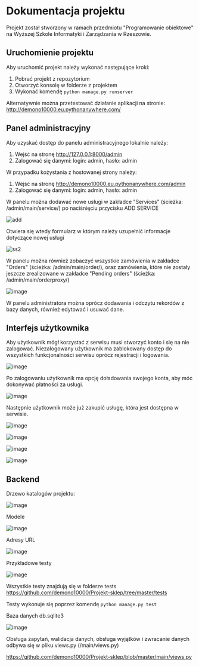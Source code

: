 Dokumentacja projektu
=====================
Projekt został stworzony w ramach przedmiotu "Programowanie obiektowe" na Wyższej Szkole Informatyki i Zarządzania w Rzeszowie.

Uruchomienie projektu
----------------------
Aby uruchomić projekt należy wykonać następujące kroki:
1. Pobrać projekt z repozytorium
2. Otworzyć konsolę w folderze z projektem
3. Wykonać komendę ```python manage.py runserver```

Alternatywnie można przetestować działanie aplikacji na stronie: http://demono10000.eu.pythonanywhere.com/

Panel administracyjny
-------------
Aby uzyskać dostęp do panelu administracyjnego lokalnie należy:
1. Wejść na stronę http://127.0.0.1:8000/admin
2. Zalogować się danymi: login: admin, hasło: admin

W przypadku kożystania z hostowanej strony należy:
1. Wejść na stronę http://demono10000.eu.pythonanywhere.com/admin
2. Zalogować się danymi: login: admin, hasło: admin

W panelu można dodawać nowe usługi w zakładce "Services" (ścieżka: /admin/main/service/) po naciśnięciu przycisku ADD SERVICE

![add](https://user-images.githubusercontent.com/48636182/206041383-9e40434c-3373-4ea9-a37f-74209385cf15.png)

Otwiera się wtedy formularz w którym należy uzupełnić informacje dotyczące nowej usługi

![ss2](https://user-images.githubusercontent.com/48636182/206041779-b3bc6915-3c1b-4441-8262-7542b1c75369.png)

W panelu można również zobaczyć wszystkie zamówienia w zakładce "Orders" (ścieżka: /admin/main/order/), oraz zamówienia, które nie zostały jeszcze zrealizowane w zakładce "Pending orders" (ścieżka: /admin/main/orderproxy/)

![image](https://user-images.githubusercontent.com/48636182/206170153-e835bd7b-d840-4562-8e1f-6ba8e426ed20.png)

W panelu administratora można oprócz dodawania i odczytu rekordów z bazy danych, również edytować i usuwać dane.

Interfejs użytkownika
---------------------
Aby użytkownik mógł korzystać z serwisu musi stworzyć konto i się na nie zalogować. Niezalogowany użytkownik ma zablokowany dostęp do wszystkich funkcjonalności serwisu oprócz rejestracji i logowania.

![image](https://user-images.githubusercontent.com/48636182/206172196-71cb367c-7768-420b-a943-0cb2104056d4.png)

Po zalogowaniu użytkownik ma opcję doładowania swojego konta, aby móc dokonywać płatności za usługi.

![image](https://user-images.githubusercontent.com/48636182/206172586-341ac62d-28da-4b39-b23c-c018d01ab09f.png)

Następnie użytkownik może już zakupić usługę, która jest dostępna w serwisie.

![image](https://user-images.githubusercontent.com/48636182/206172776-e8d2fe52-a823-4969-bb0d-28b29fc3d687.png)

![image](https://user-images.githubusercontent.com/48636182/206172977-7afafe9c-c4f1-4ab2-a1b8-bd8b217a03ab.png)

![image](https://user-images.githubusercontent.com/48636182/206173066-57ecea2e-c6e7-42fc-b7ec-f0748a8d8c9e.png)

![image](https://user-images.githubusercontent.com/48636182/206173118-c90eee61-ed8d-4d57-a2a5-fdc8466c9c8f.png)

Backend
-------
Drzewo katalogów projektu:

![image](https://user-images.githubusercontent.com/48636182/206174662-be2deeaf-0a96-47d4-8b7c-9498a19e2a5e.png)

Modele

![image](https://user-images.githubusercontent.com/48636182/206174907-3b64edc2-1111-4c54-af9e-d6ef04273290.png)

Adresy URL

![image](https://user-images.githubusercontent.com/48636182/206175048-f63bcf82-9388-42fc-97eb-2da55471a7ed.png)

Przykładowe testy

![image](https://user-images.githubusercontent.com/48636182/206175474-bdcdcd11-e16f-4a48-9011-970c20b6b8e8.png)

Wszystkie testy znajdują się w folderze tests https://github.com/demono10000/Projekt-sklep/tree/master/tests

Testy wykonuje się poprzez komendę ```python manage.py test```

Baza danych db.sqlite3

![image](https://user-images.githubusercontent.com/48636182/206176266-d87e28bd-6b43-445e-88f7-266e45617fea.png)

Obsługa zapytań, walidacja danych, obsługa wyjątków i zwracanie danych odbywa się w pliku views.py (/main/views.py)

https://github.com/demono10000/Projekt-sklep/blob/master/main/views.py